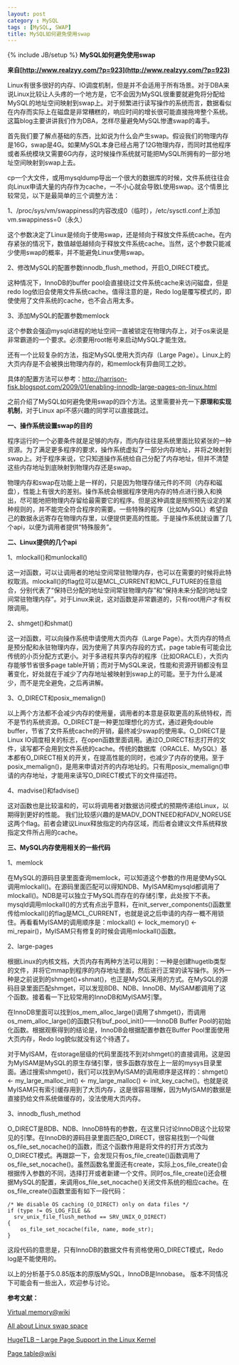 ```yaml
---
layout: post
category : MySQL
tags : [MySQL, SWAP]
title: MySQL如何避免使用swap
---
```

{% include JB/setup %}
**MySQL如何避免使用swap**

**来自[http://www.realzyy.com/?p=923](http://www.realzyy.com/?p=923)**

Linux有很多很好的内存、IO调度机制，但是并不会适用于所有场景。对于DBA来说Linux比较让人头疼的一个地方是，它不会因为MySQL很重要就避免将分配给MySQL的地址空间映射到swap上。对于频繁进行读写操作的系统而言，数据看似在内存而实际上在磁盘是非常糟糕的，响应时间的增长很可能直接拖垮整个系统。这篇blog主要讲讲我们作为DBA，怎样尽量避免MySQL惨遭swap的毒手。

首先我们要了解点基础的东西，比如说为什么会产生swap。假设我们的物理内存是16G，swap是4G。如果MySQL本身已经占用了12G物理内存，而同时其他程序或者系统模块又需要6G内存，这时候操作系统就可能把MySQL所拥有的一部分地址空间映射到swap上去。

cp一个大文件，或用mysqldump导出一个很大的数据库的时候，文件系统往往会向Linux申请大量的内存作为cache，一不小心就会导致L使用swap。这个情景比较常见，以下是最简单的三个调整方法：

1、/proc/sys/vm/swappiness的内容改成0（临时），/etc/sysctl.conf上添加vm.swappiness=0（永久）

这个参数决定了Linux是倾向于使用swap，还是倾向于释放文件系统cache。在内存紧张的情况下，数值越低越倾向于释放文件系统cache。当然，这个参数只能减少使用swap的概率，并不能避免Linux使用swap。

2、修改MySQL的配置参数innodb_flush_method，开启O_DIRECT模式。

这种情况下，InnoDB的buffer pool会直接绕过文件系统cache来访问磁盘，但是redo log依旧会使用文件系统cache。值得注意的是，Redo log是覆写模式的，即使使用了文件系统的cache，也不会占用太多。

3、添加MySQL的配置参数memlock

这个参数会强迫mysqld进程的地址空间一直被锁定在物理内存上，对于os来说是非常霸道的一个要求。必须要用root帐号来启动MySQL才能生效。

还有一个比较复杂的方法，指定MySQL使用大页内存（Large Page）。Linux上的大页内存是不会被换出物理内存的，和memlock有异曲同工之妙。

具体的配置方法可以参考：http://harrison-fisk.blogspot.com/2009/01/enabling-innodb-large-pages-on-linux.html


之前介绍了MySQL如何避免使用swap的四个方法。这里需要补充一下**原理和实现机制**，对于Linux api不感兴趣的同学可以直接跳过。

**一、操作系统设置swap的目的**

程序运行的一个必要条件就是足够的内存，而内存往往是系统里面比较紧张的一种资源。为了满足更多程序的要求，操作系统虚拟了一部分内存地址，并将之映射到swap上。对于程序来说，它只知道操作系统给自己分配了内存地址，但并不清楚这些内存地址到底映射到物理内存还是swap。

物理内存和swap在功能上是一样的，只是因为物理存储元件的不同（内存和磁盘），性能上有很大的差别。操作系统会根据程序使用内存的特点进行换入和换出，尽可能地把物理内存留给最需要它的程序。但是这种调度是按照预先设定的某种规则的，并不能完全符合程序的需要。一些特殊的程序（比如MySQL）希望自己的数据永远寄存在物理内存里，以便提供更高的性能。于是操作系统就设置了几个api，以便为调用者提供“特殊服务”。

**二、Linux提供的几个api**

1、mlockall()和munlockall()

这一对函数，可以让调用者的地址空间常驻物理内存，也可以在需要的时候将此特权取消。mlockall()的flag位可以是MCL_CURRENT和MCL_FUTURE的任意组合，分别代表了“保持已分配的地址空间常驻物理内存”和“保持未来分配的地址空间常驻物理内存”。对于Linux来说，这对函数是非常霸道的，只有root用户才有权限调用。

2、shmget()和shmat()

这一对函数，可以向操作系统申请使用大页内存（Large Page）。大页内存的特点是预分配和永驻物理内存，因为使用了共享内存段的方式，page table有可能会比传统的小页分配方式更小。对于多进程共享内存的程序（比如ORACLE），大页内存能够节省很多page table开销；而对于MySQL来说，性能和资源开销都没有显著变化，好处就在于减少了内存地址被映射到swap上的可能。至于为什么是减少，而不是完全避免，之后再讲解。

3、O_DIRECT和posix_memalign()

以上两个方法都不会减少内存的使用量，调用者的本意是获取更高的系统特权，而不是节约系统资源。O_DIRECT是一种更加理想化的方式，通过避免double buffer，节省了文件系统cache的开销，最终减少swap的使用率。O_DIRECT是Linux IO调度相关的标志，在open函数里面调用。通过O_DIRECT标志打开的文件，读写都不会用到文件系统的cache。传统的数据库（ORACLE、MySQL）基本都有O_DIRECT相关的开关，在提高性能的同时，也减少了内存的使用。至于posix_memalign()，是用来申请对齐的内存地址的。只有用posix_memalign()申请的内存地址，才能用来读写O_DIRECT模式下的文件描述符。

4、madvise()和fadvise()

这对函数也是比较温和的，可以将调用者对数据访问模式的预期传递给Linux，以期得到更好的性能。
我们比较感兴趣的是MADV_DONTNEED和FADV_NOREUSE这两个flag。前者会建议Linux释放指定的内存区域，而后者会建议文件系统释放指定文件所占用的cache。

**三、MySQL内存使用相关的一些代码**

1、memlock

在MySQL的源码目录里面查询memlock，可以知道这个参数的作用是使MySQL调用mlockall()。在源码里面匹配可以得知NDB、MyISAM和mysqld都调用了mlockall()。NDB是可以独立于MySQL而存在的存储引擎，此处按下不表。mysqld调用mlockall()的方式有点出乎意料，在init_server_components()函数里传给mlockall()的flag是MCL_CURRENT，也就是说之后申请的内存一概不用锁住。再看看MyISAM的调用顺序是：mlockall() <- lock_memory() <- mi_repair()，MyISAM只有修复的时候会调用mlockall()函数。

2、large-pages

根据Linux的内核文档，大页内存有两种方法可以用到：一种是创建hugetlb类型的文件，并将它mmap到程序的内存地址里面，然后进行正常的读写操作。另外一种是之前说到的shmget()+shmat()，也正是MySQL采用的方式。在MySQL的源码目录里面匹配shmget，可以发现BDB、NDB、InnoDB、MyISAM都调用了这个函数。接着看一下比较常用的InnoDB和MyISAM引擎。

在InnoDB里面可以找到os_mem_alloc_large()调用了shmget()，而调用os_mem_alloc_large()的函数只有buf_pool_init()——InnoDB Buffer Pool的初始化函数。根据观察得到的结论是，InnoDB会根据配置参数在Buffer Pool里面使用大页内存，Redo log貌似就没有这个待遇了。

对于MyISAM，在storage层级的代码里面找不到对shmget()的直接调用。这是因为MyISAM是MySQL的原生存储引擎，很多函数存放在上一层的mysys目录里面。通过搜索shmget()，我们可以找到MyISAM的调用顺序是这样的：shmget() <- my_large_malloc_int() <- my_large_malloc() <- init_key_cache()。也就是说MyISAM只有索引缓存用到了大页内存，这是很容易理解，因为MyISAM的数据是直接扔给文件系统做缓存的，没法使用大页内存。

3、innodb_flush_method

O_DIRECT是BDB、NDB、InnoDB特有的参数，在这里只讨论InnoDB这个比较常见的引擎。在InnoDB的源码目录里面匹配O_DIRECT，很容易找到一个叫做os_file_set_nocache()的函数，而这个函数作用是将文件的打开方式改为O_DIRECT模式。再跟踪一下，会发现只有os_file_create()函数调用了os_file_set_nocache()。虽然函数名里面还有create，实际上os_file_create()会根据传入参数的不同，选择打开或者新建一个文件。同时os_file_create()还会根据MySQL的配置，来调用os_file_set_nocache()关闭文件系统的相应cache。在os_file_create()函数里面有如下一段代码：

    /* We disable OS caching (O_DIRECT) only on data files */
    if (type != OS_LOG_FILE &&
      srv_unix_file_flush_method == SRV_UNIX_O_DIRECT)
    {
        os_file_set_nocache(file, name, mode_str);
    }

这段代码的意思是，只有InnoDB的数据文件有资格使用O_DIRECT模式，Redo log是不能使用的。

以上的分析基于5.0.85版本的原版MySQL，InnoDB是Innobase。
版本不同情况下可能会有一些出入，欢迎参与讨论。

**参考文献：**

[Virtual memory@wiki](http://en.wikipedia.org/wiki/Virtual_memory)

[All about Linux swap space](http://www.linux.com/news/software/applications/8208-all-about-linux-swap-space)

[HugeTLB – Large Page Support in the Linux Kernel](http://linuxgazette.net/155/krishnakumar.html)

[Page table@wiki](http://en.wikipedia.org/wiki/Page_table)